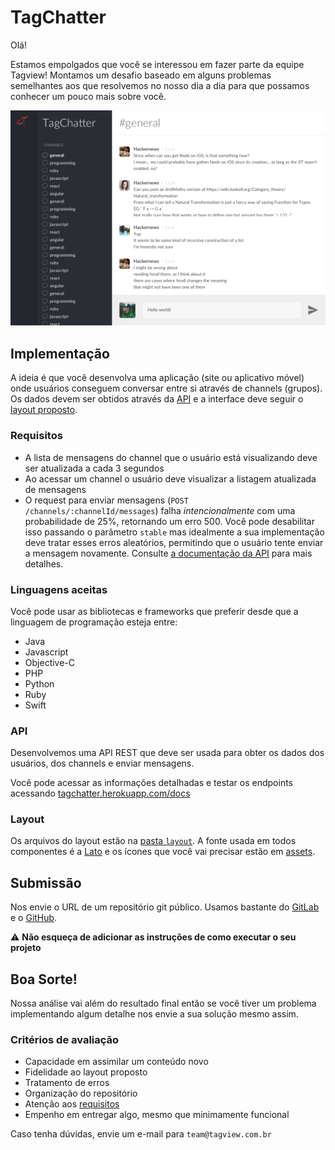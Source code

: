 # TagChatter

Olá!

Estamos empolgados que você se interessou em fazer parte da equipe Tagview! Montamos um desafio baseado em alguns problemas semelhantes aos que resolvemos no nosso dia a dia para que possamos conhecer um pouco mais sobre você.

![Preview](layout/layout.png)

## Implementação

A ideia é que você desenvolva uma aplicação (site ou aplicativo móvel) onde usuários conseguem conversar entre si através de channels (grupos). Os dados devem ser obtidos através da [API](#api) e a interface deve seguir o [layout proposto](#layout).

### Requisitos
- A lista de mensagens do channel que o usuário está visualizando deve ser atualizada a cada 3 segundos
- Ao acessar um channel o usuário deve visualizar a listagem atualizada de mensagens
- O request para enviar mensagens (`POST /channels/:channelId/messages`) falha *intencionalmente* com uma probabilidade de 25%, retornando um erro 500. Você pode desabilitar isso passando o parâmetro `stable` mas idealmente a sua implementação deve tratar esses erros aleatórios, permitindo que o usuário tente enviar a mensagem novamente. Consulte [a documentação da API](https://tagchatter.herokuapp.com/docs/#/channel/post_channels__channelId__messages) para mais detalhes.

### Linguagens aceitas
Você pode usar as bibliotecas e frameworks que preferir desde que a linguagem de programação esteja entre:

- Java
- Javascript
- Objective-C
- PHP
- Python
- Ruby
- Swift

### API
Desenvolvemos uma API REST que deve ser usada para obter os dados dos usuários, dos channels e enviar mensagens.

Você pode acessar as informações detalhadas e testar os endpoints acessando [tagchatter.herokuapp.com/docs](https://tagchatter.herokuapp.com/docs/)

### Layout
Os arquivos do layout estão na [pasta `layout`](layout). A fonte usada em todos componentes é a [Lato](https://fonts.google.com/specimen/Lato) e os ícones que você vai precisar estão em [assets](layout/assets).

## Submissão
Nos envie o URL de um repositório git público. Usamos bastante do [GitLab](https://gitlab.com) e o [GitHub](https://github.com).

:warning: **Não esqueça de adicionar as instruções de como executar o seu projeto**

## Boa Sorte!
Nossa análise vai além do resultado final então se você tiver um problema implementando algum detalhe nos envie a sua solução mesmo assim.

### Critérios de avaliação
- Capacidade em assimilar um conteúdo novo
- Fidelidade ao layout proposto
- Tratamento de erros
- Organização do repositório
- Atenção aos [requisitos](#requisitos)
- Empenho em entregar algo, mesmo que minimamente funcional

Caso tenha dúvidas, envie um e-mail para `team@tagview.com.br`